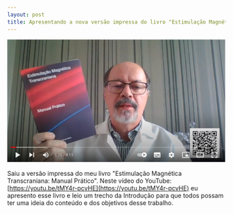 ```yaml
---
layout: post
title: Apresentando a nova versão impressa do livro "Estimulação Magnética Transcraniana: Manual Prático".
---
```

![](/images/livro2.png)

Saiu a versão impressa do meu livro "Estimulação Magnética Transcraniana: Manual Prático". Neste vídeo do YouTube: [https://youtu.be/tMY4r-pcvHE](https://youtu.be/tMY4r-pcvHE) eu apresento esse livro e leio um trecho da Introdução para que todos possam ter uma ideia do conteúdo e dos objetivos desse trabalho.





